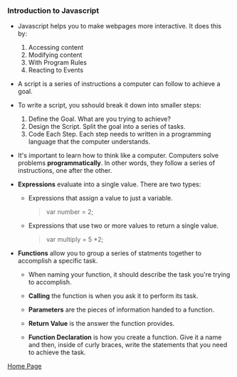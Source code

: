 ### Introduction to Javascript

- Javascript helps you to make webpages more interactive.  It does this by:

  1. Accessing content
  2. Modifying content
  3. With Program Rules
  4. Reacting to Events

- A script is a series of instructions a computer can follow to achieve a goal. 

- To write a script, you sshould break it down into smaller steps:

  1. Define the Goal.  What are you trying to achieve?
  2. Design the Script. Split the goal into a series of tasks.
  3. Code Each Step. Each step needs to written in a programming language that the computer understands.

- It's important to learn how to think like a computer. Computers solve problems **programmatically**.  In other words, they follow a series of instructions, one after the other.

- **Expressions** evaluate into a single value. There are two types:

  - Expressions that assign a value to just a variable.
    >var number = 2;

  - Expressions that use two or more values to return a single value.
    >var multiply = 5 *2;

- **Functions** allow you to group a series of statments together to accomplish a specific task.

  - When naming your function, it should describe the task you're trying to accomplish.

  - **Calling** the function is when you ask it to perform its task.

  - **Parameters** are the pieces of information handed to a function.

  - **Return Value** is the answer the function provides.

  - **Function Declaration** is how you create a function.  Give it a name and then, inside of curly braces, write the statements that you need to achieve the task.

    





[Home Page](https://slakeyj.github.io/)